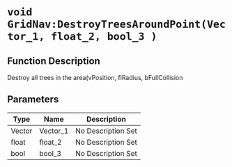 # `void GridNav:DestroyTreesAroundPoint(Vector_1, float_2, bool_3 )`
## Function Description
Destroy all trees in the area(vPosition, flRadius, bFullCollision
## Parameters
Type|Name|Description
--|--|--
Vector|Vector_1|No Description Set
float|float_2|No Description Set
bool|bool_3|No Description Set
